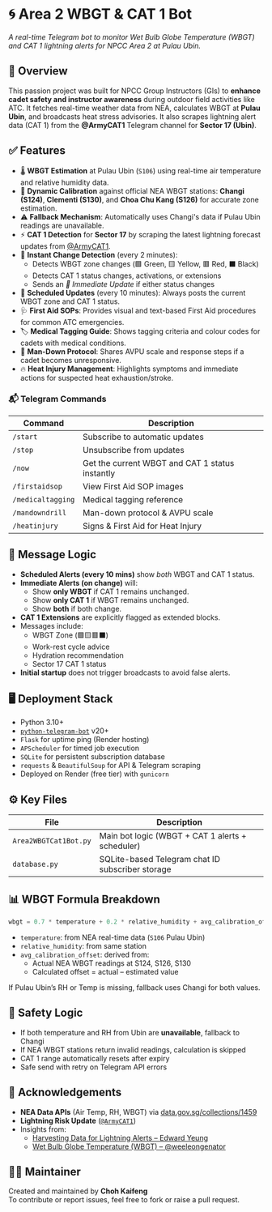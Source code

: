 # 🌀 Area 2 WBGT & CAT 1 Bot

_A real-time Telegram bot to monitor Wet Bulb Globe Temperature (WBGT) and CAT 1 lightning alerts for NPCC Area 2 at Pulau Ubin._

## 📌 Overview

This passion project was built for NPCC Group Instructors (GIs) to **enhance cadet safety and instructor awareness** during outdoor field activities like ATC. It fetches real-time weather data from NEA, calculates WBGT at **Pulau Ubin**, and broadcasts heat stress advisories. It also scrapes lightning alert data (CAT 1) from the **@ArmyCAT1** Telegram channel for **Sector 17 (Ubin)**.

## ✅ Features

- 🌡️ **WBGT Estimation** at Pulau Ubin (`S106`) using real-time air temperature and relative humidity data.
- 🧠 **Dynamic Calibration** against official NEA WBGT stations: **Changi (S124)**, **Clementi (S130)**, and **Choa Chu Kang (S126)** for accurate zone estimation.
- ⚠️ **Fallback Mechanism**: Automatically uses Changi's data if Pulau Ubin readings are unavailable.
- ⚡ **CAT 1 Detection** for **Sector 17** by scraping the latest lightning forecast updates from [@ArmyCAT1](https://t.me/Lightningrisk).
- 🔄 **Instant Change Detection** (every 2 minutes):
  - Detects WBGT zone changes (🟩 Green, 🟨 Yellow, 🟥 Red, ⬛ Black)
  - Detects CAT 1 status changes, activations, or extensions
  - Sends an *🚨 Immediate Update* if either status changes
- 📢 **Scheduled Updates** (every 10 minutes): Always posts the current WBGT zone and CAT 1 status.
- 🩺 **First Aid SOPs**: Provides visual and text-based First Aid procedures for common ATC emergencies.
- 🏷️ **Medical Tagging Guide**: Shows tagging criteria and colour codes for cadets with medical conditions.
- 🚨 **Man-Down Protocol**: Shares AVPU scale and response steps if a cadet becomes unresponsive.
- 🔥 **Heat Injury Management**: Highlights symptoms and immediate actions for suspected heat exhaustion/stroke.

### 📬 Telegram Commands

| Command   | Description                                      |
|-----------|--------------------------------------------------|
| `/start`  | Subscribe to automatic updates                   |
| `/stop`   | Unsubscribe from updates                         |
| `/now`    | Get the current WBGT and CAT 1 status instantly  |
| `/firstaidsop`   | View First Aid SOP images                    |
| `/medicaltagging`| Medical tagging reference                    |
| `/mandowndrill`  | Man-down protocol & AVPU scale               |
| `/heatinjury`    | Signs & First Aid for Heat Injury            |

## 💬 Message Logic

- **Scheduled Alerts (every 10 mins)** show *both* WBGT and CAT 1 status.
- **Immediate Alerts (on change)** will:
  - Show **only WBGT** if CAT 1 remains unchanged.
  - Show **only CAT 1** if WBGT remains unchanged.
  - Show **both** if both change.
- **CAT 1 Extensions** are explicitly flagged as extended blocks.
- Messages include:
  - WBGT Zone (🟩🟨🟥⬛)
  - Work-rest cycle advice
  - Hydration recommendation
  - Sector 17 CAT 1 status
- **Initial startup** does not trigger broadcasts to avoid false alerts.

## 🖥️ Deployment Stack

- Python 3.10+
- [`python-telegram-bot`](https://github.com/python-telegram-bot/python-telegram-bot) v20+
- `Flask` for uptime ping (Render hosting)
- `APScheduler` for timed job execution
- `SQLite` for persistent subscription database
- `requests` & `BeautifulSoup` for API & Telegram scraping
- Deployed on Render (free tier) with `gunicorn`

## ⚙️ Key Files

| File              | Description                                         |
|-------------------|-----------------------------------------------------|
| `Area2WBGTCat1Bot.py` | Main bot logic (WBGT + CAT 1 alerts + scheduler)  |
| `database.py`         | SQLite-based Telegram chat ID subscriber storage |


## 📊 WBGT Formula Breakdown

```python
wbgt = 0.7 * temperature + 0.2 * relative_humidity + avg_calibration_offset
```

- `temperature`: from NEA real-time data (`S106` Pulau Ubin)
- `relative_humidity`: from same station
- `avg_calibration_offset`: derived from:
  - Actual NEA WBGT readings at S124, S126, S130
  - Calculated offset = actual – estimated value

If Pulau Ubin’s RH or Temp is missing, fallback uses Changi for both values.

## 🔐 Safety Logic

- If both temperature and RH from Ubin are **unavailable**, fallback to Changi
- If NEA WBGT stations return invalid readings, calculation is skipped
- CAT 1 range automatically resets after expiry
- Safe send with retry on Telegram API errors

## 🤝 Acknowledgements

- **NEA Data APIs** (Air Temp, RH, WBGT) via [data.gov.sg/collections/1459](https://data.gov.sg/collections/1459/view)  
- **Lightning Risk Update** ([`@ArmyCAT1`](https://t.me/ArmyCAT1))  
- Insights from:  
  - [Harvesting Data for Lightning Alerts – Edward Yeung](https://edward-yeung.medium.com/harvesting-data-for-lightning-alerts-913f6de0e3eb)  
  - [Wet Bulb Globe Temperature (WBGT) – @weeleongenator](https://medium.com/@weeleongenator/wet-bulb-globe-temperature-wbgt-6c6b2a2585a6)


## 👨‍💻 Maintainer

Created and maintained by **Choh Kaifeng**  
To contribute or report issues, feel free to fork or raise a pull request.

